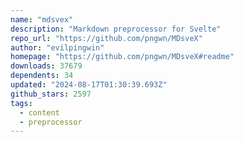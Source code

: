```yaml
---
name: "mdsvex"
description: "Markdown preprocessor for Svelte"
repo_url: "https://github.com/pngwn/MDsveX"
author: "evilpingwin"
homepage: "https://github.com/pngwn/MDsveX#readme"
downloads: 37679
dependents: 34
updated: "2024-08-17T01:30:39.693Z"
github_stars: 2597
tags: 
  - content
  - preprocessor
---
```

